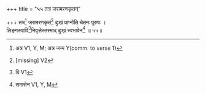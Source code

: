 +++
title = "५५ तत्र जरामरणकृतन्"

+++
तत्र[^1] जरामरणकृतं[^2] दुःखं प्राप्नोति चेतनः पुरुषः ।  
लिङ्गस्यावि[^3]निवृत्तेस्तस्माद् दुःखं स्वभावेन[^4] ॥ ५५॥  
  
[^1]: अत्र V1, Y, M; अत्र जन्म Y(comm. to verse 1)  
[^2]: [missing] V2
[^3]: पि V1
[^4]: समासेन V1, Y, M  
